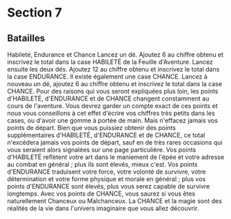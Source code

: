 # Section 7

## Batailles

Habileté, Endurance et Chance
Lancez un dé. Ajoutez 6 au chiffre obtenu et inscrivez le total dans la case HABILETÉ de la Feuille d'Aventure.
Lancez ensuite les deux dés. Ajoutez 12 au chiffre obtenu et inscrivez le total dans la case ENDURANCE.
Il existe également une case CHANCE. Lancez à nouveau un dé, ajoutez 6 au chiffre obtenu et inscrivez le total dans la case CHANCE. Pour des raisons qui vous seront expliquées plus loin, les points d'HABILETÉ, d'ENDURANCE et de CHANCE changent constamment au cours de l'aventure. Vous devrez garder un compte exact de ces points et nous vous conseillons à cet effet d'écrire vos chiffres très petits dans les cases, ou d'avoir une gomme à portée de main. Mais n'effacez jamais vos points de départ.
Bien que vous puissiez obtenir des points supplémentaires d'HABILETÉ, d'ENDURANCE et de CHANCE, ce total n'excédera jamais vos points de départ, sauf en de très rares occasions qui vous seraient alors signalées sur une page particulière.
Vos points d'HABILETÉ reflètent votre art dans le maniement de l'épée et votre adresse au combat en général ; plus ils sont élevés, mieux c'est. Vos points d'ENDURANCE traduisent votre force, votre volonté de survivre, votre détermination et votre forme physique et morale en général ; plus vos points d'ENDURANCE sont élevés, plus vous serez capable de survivre longtemps. Avec vos points de CHANCE, vous saurez si vous êtes naturellement Chanceux ou Malchanceux. La CHANCE et la magie sont des réalités de la vie dans l'univers imaginaire que vous allez découvrir.